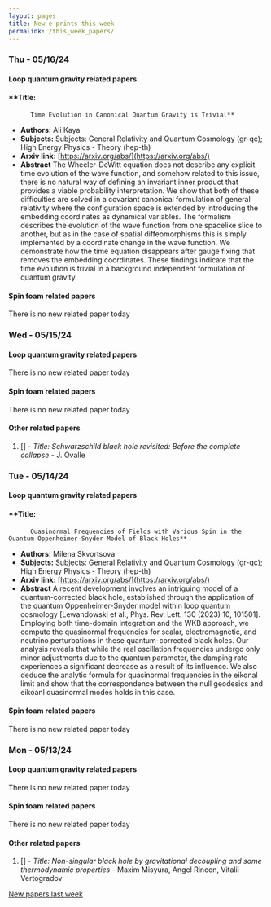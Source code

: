 ```yaml
---
layout: pages
title: New e-prints this week
permalink: /this_week_papers/
---
```




### Thu - 05/16/24

#### Loop quantum gravity related papers

#### **Title:
          Time Evolution in Canonical Quantum Gravity is Trivial**
 - **Authors:** Ali Kaya
 - **Subjects:** Subjects:
General Relativity and Quantum Cosmology (gr-qc); High Energy Physics - Theory (hep-th)
 - **Arxiv link:** [https://arxiv.org/abs/](https://arxiv.org/abs/)
 - **Abstract**
 The Wheeler-DeWitt equation does not describe any explicit time evolution of the wave function, and somehow related to this issue, there is no natural way of defining an invariant inner product that provides a viable probability interpretation. We show that both of these difficulties are solved in a covariant canonical formulation of general relativity where the configuration space is extended by introducing the embedding coordinates as dynamical variables. The formalism describes the evolution of the wave function from one spacelike slice to another, but as in the case of spatial diffeomorphisms this is simply implemented by a coordinate change in the wave function. We demonstrate how the time equation disappears after gauge fixing that removes the embedding coordinates. These findings indicate that the time evolution is trivial in a background independent formulation of quantum gravity. 

#### Spin foam related papers

There is no new related paper today 

### Wed - 05/15/24

#### Loop quantum gravity related papers

There is no new related paper today 

#### Spin foam related papers

There is no new related paper today 



#### Other related papers

1. [[]](https://arxiv.org/abs/) - *Title:
          Schwarzschild black hole revisited: Before the complete collapse* - J. Ovalle



### Tue - 05/14/24

#### Loop quantum gravity related papers

#### **Title:
          Quasinormal Frequencies of Fields with Various Spin in the Quantum Oppenheimer-Snyder Model of Black Holes**
 - **Authors:** Milena Skvortsova
 - **Subjects:** Subjects:
General Relativity and Quantum Cosmology (gr-qc); High Energy Physics - Theory (hep-th)
 - **Arxiv link:** [https://arxiv.org/abs/](https://arxiv.org/abs/)
 - **Abstract**
 A recent development involves an intriguing model of a quantum-corrected black hole, established through the application of the quantum Oppenheimer-Snyder model within loop quantum cosmology [Lewandowski et al., Phys. Rev. Lett. 130 (2023) 10, 101501]. Employing both time-domain integration and the WKB approach, we compute the quasinormal frequencies for scalar, electromagnetic, and neutrino perturbations in these quantum-corrected black holes. Our analysis reveals that while the real oscillation frequencies undergo only minor adjustments due to the quantum parameter, the damping rate experiences a significant decrease as a result of its influence. We also deduce the analytic formula for quasinormal frequencies in the eikonal limit and show that the correspondence between the null geodesics and eikoanl quasinormal modes holds in this case. 

#### Spin foam related papers

There is no new related paper today 

### Mon - 05/13/24

#### Loop quantum gravity related papers

There is no new related paper today 

#### Spin foam related papers

There is no new related paper today 



#### Other related papers

1. [[]](https://arxiv.org/abs/) - *Title:
          Non-singular black hole by gravitational decoupling and some thermodynamic properties* - Maxim Misyura, Angel Rincon, Vitalii Vertogradov






[New papers last week]({{site.url}}/archived/weekly/pre-prints/2024/05/13/archived_weekly_papers.html)